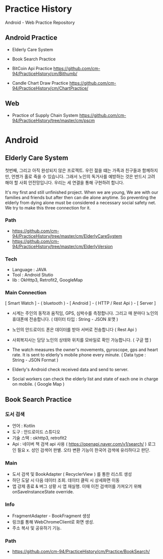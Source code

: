 # Practice History
 Android - Web Practice Repository


## Android Practice
 - Elderly Care System
 
 - Book Search Practice
 
 - BitCoin Api Practice
  https://github.com/cm-94/PracticeHistory/cm/Bithumb/
  
 - Candle Chart Draw Practice
  https://github.com/cm-94/PracticeHistory/cm/ChartPractice/
  
## Web
 - Practice of Supply Chain System
  https://github.com/cm-94/PracticeHistory/tree/master/cm/pscm


# Android
  
  
## Elderly Care System
 첫번째, 그리고 아직 완성되지 않은 프로젝트.
 우린 젊을 떄는 가족과 친구들과 함께하지만, 언젠가 홀로 죽을 수 있습니다. 그래서 노인의 독거사를 예방하는 것은 반드시 고려해야 할 사회 안전망입니다.
 우리는 세 연결을 통해 구현하려 합니다.

 It's my first and still unfinished project.
 When we are young, We are with our families and friends but after then can die alone anytime. So preventing the elderly from dying alone must be considered a necessary social safety net. We try to make this three connection for it. 

### Path
- https://github.com/cm-94/PracticeHistory/tree/master/cm/ElderlyCareSystem
- https://github.com/cm-94/PracticeHistory/tree/master/cm/ElderlyVersion

### Tech
- Language : JAVA
- Tool : Android Stutio
- lib : OkHttp3, Retrofit2, GoogleMap

### Main Connection
 [ Smart Watch ] - ( bluetooth ) - [ Android ] - ( HTTP / Rest Api ) - [ Server ]
 
 - 시계는 주인의 동작과 움직임, GPS, 심박수를 측정합니다. 그리고 매 분마다 노인의 휴대폰에 전송합니다. ( 데이터 타입 : String - JSON 포맷 )
 - 노인의 안드로이드 폰은 데이터를 받아 서버로 전송합니다 ( Rest Api )
 - 사회복지사는 담당 노인의 상태와 위치를 모바일로 확인 가능합니다. ( 구글 맵 )
 
 - The watch measures the owner's movements, gyroscope, gps and heart rate. It is sent to elderly's mobile phone every minute. ( Data type : String - JSON Format )
 - Elderly's Android check received data and send to server.
 - Social workers can check the elderly list and state of each one in charge on mobile. ( Google Map )

## Book Search Practice
 ### 도서 검색 
 - 언어 : Kotlin
 - 도구 : 안드로이드 스튜디오
 - 기술 스택 : okhttp3, retrofit2
 - Api : 네이버 책 검색 api 사용 ( https://openapi.naver.com/v1/search/ )
  로그인 필요 x. 성인 검색어 판별. 오타 변환 기능이 한국어 검색에 유리하다고 판단.
 
 ### Main
 - 도서 검색 및 BookAdapter ( RecyclerView ) 를 통한 리스트 생성
 - 하단 도달 시 다음 데이터 조회. 데이터 클릭 시 상세화면 이동
 - 앱 강제 종료 & 버그 상황 시 앱 재실행. 이때 이전 검색어를 가져오기 위해 onSaveInstanceState override.
 
 ### Info
 - FragmentAdapter  - BookFragment 생성
 - 링크를 통해 WebChromeClient로 화면 생성.
 - 주소 복사 및 공유하기 기능.

 ### Path
 - https://github.com/cm-94/PracticeHistory/cm/Practice/BookSearch/
